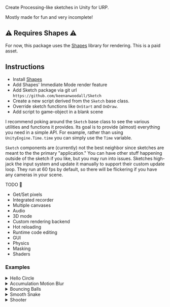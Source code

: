 Create Processing-like sketches in Unity for URP.

Mostly made for fun and very incomplete!

## ⚠️ Requires Shapes ⚠️
For now, this package uses the [Shapes](https://www.acegikmo.com/shapes/) library for rendering. This is a paid asset.

## Instructions
- Install [Shapes](https://www.acegikmo.com/shapes/)
- Add Shapes' Immediate Mode render feature
- Add Sketch package via git url `https://github.com/keenanwoodall/Sketch`
- Create a new script derived from the `Sketch` base class.
- Override sketch functions like `OnStart` and `OnDraw`.
- Add script to game-object in a blank scene

I recommend poking around the `Sketch` base class to see the various utilities and functions it provides.
Its goal is to provide (almost) everything you need in a simple API.
For example, rather than using `UnityEngine.Time.time` you can simply use the `Time` variable.

`Sketch` components are (currently) not the best neighbor since sketches are meant to the the primary "application."
You can have other stuff happening outside of the sketch if you like, but you may run into issues.
Sketches high-jack the input system and update it manually to support their custom update loop.
They run at 60 fps by default, so there will be flickering if you have any cameras in your scene.


TODO 🤞
- Get/Set pixels
- Integrated recorder
- Multiple canvases
- Audio
- 3D mode
- Custom rendering backend
- Hot reloading
- Runtime code editing
- GUI
- Physics
- Masking
- Shaders

### Examples

<details>
<summary></summart>Hello Circle</summary>

![image](https://github.com/keenanwoodall/Sketch/assets/9631530/1f62a32c-391d-4c65-ae55-26e2c90711bd)

```cs
public class SimpleExample : Sketch
{
    protected override void OnDraw()
    {
        Color(BLACK);
        Fill();
        Color(WHITE);
        Circle(Width / 2, Height / 2, 100f);
    }
}
```
</details>
<details>
<summary>Accumulation Motion Blur</summary>

![Unity_oc1xQHLEuU](https://github.com/keenanwoodall/Sketch/assets/9631530/3d6f9331-2ddc-4927-91eb-6b05c4367c3f)

```cs
public float speed = 1080;
public float speedMult = 1;
public int circleCount = 6;
float angle;
protected override void OnStart()
{
    MotionBlur(subFrames: 256, shutterProfile: SmoothShutter);   
}
protected override void OnDrawBackground()
{
    Color(BLACK);
    Fill();
}
protected override void OnDraw()
{
    angle -= speed * speedMult * DeltaTime * math.pow(MouseX / Width, 2f);
    angle %= 360f;
    AdditiveBlend();
    Rotate(angle);
    StrokeWeight(2);
    var center = Size / 2;
    for (int i = 0; i < circleCount; i++)
    {
        var offset = PointOnCircle(radius: 300, angle: i / (float)circleCount * 360f);
        var color = HSV(i / (float)circleCount, 1f, 1f);
        Color(color);
        Ring(position: center + offset, radius: 20);
        Line(center, center + offset);
    }
}
```
</details>
<details>
<summary>Bouncing Balls</summary>

![Unity_qWt2rhO9GQ](https://github.com/keenanwoodall/Sketch/assets/9631530/dc14cbc6-f35f-4b9b-ae0e-84397d2c5cd5)


```cs
public class Ball
{
    public float Radius;
    public float2 Position;
    public float2 Velocity;
    public float4 Color;
}
public float gravity = -1f;
public int ballCount = 1;
public float minRadius = 10;
public float maxRadius = 50;
public float minInitialVelocity = 1000;
public float maxInitialVelocity = 5000;
List<Ball> balls;
protected override void OnStart()
{
    FrameRate(60);
    MotionBlur(30, UniformShutter);
    balls = new();
    for (int i = 0; i < ballCount; i++)
    {
        var radius = Random.NextFloat(minRadius, maxRadius);
        var newBall = new Ball
        {
            Radius = radius,
            Position = RandomScreenPoint(padding: radius),
            Velocity = Random.NextFloat2Direction() * Random.NextFloat(minInitialVelocity, maxInitialVelocity),
            Color = RandomColorHue(saturation: 0.8f, value: 1f)
        };
        balls.Add(newBall);
    }
}
protected override void OnDrawBackground()
{
    Color(BLACK);
    Fill();
}
protected override void OnDraw()
{
    AdditiveBlend();
    Color(WHITE);
    foreach (var ball in balls)
    {
        ball.Velocity += float2(0, gravity * DeltaTime);
        ball.Position += ball.Velocity * DeltaTime;
        EdgeBounce(ball);
    }
    
    foreach (var ball in balls)
    {
        Color(ball.Color);
        Circle(ball.Position, ball.Radius);
    }
}
protected override void OnMouseHeld()
{
    var radius = Random.NextFloat(minRadius, maxRadius);
    var newBall = new Ball
    {
        Radius = radius,
        Position = MousePosition,
        Velocity = Random.NextFloat2Direction() * Random.NextFloat(minInitialVelocity, maxInitialVelocity),
        Color = RandomColorHue(saturation: 0.8f, value: 1f)
    };
    balls.Add(newBall);
}
void EdgeBounce(Ball ball)
{
    if (ball.Position.x < ball.Radius)
    {
        ball.Position.x = ball.Radius;
        ball.Velocity.x *= -1;
    }
    if (ball.Position.x > Width - ball.Radius)
    {
        ball.Position.x = Width - ball.Radius;
        ball.Velocity.x *= -1;
    }
    if (ball.Position.y < ball.Radius)
    {
        ball.Position.y = ball.Radius;
        ball.Velocity.y *= -1;
    }
    if (ball.Position.y > Height - ball.Radius)
    {
        ball.Position.y = Height - ball.Radius;
        ball.Velocity.y *= -1;
    }
}
```
</details>
<details>
<summary>Smooth Snake</summary>

![Unity_FXp8344Bb3](https://github.com/keenanwoodall/Sketch/assets/9631530/76c25209-8c71-4b2a-b36b-c64fc9d52df0)

```cs
public float radius = 25f;
public float followSpeed = 30f;
public float followPadding = 5f;
float2[] positions;
protected override void OnStart()
{
    positions = new float2[8];
    for (int i = 0; i < positions.Length; i++)
        positions[i] = (Size / 2f) + left().xy * i * (radius + followPadding);
    FrameRate(60);
    MotionBlur(256, SmoothShutter);
}
protected override void OnDrawBackground()
{
    Color(BLACK);
    Fill();
}
protected override void OnDraw()
{
    positions[0] = lerp(positions[0], MousePosition, 1f - exp(-followSpeed * DeltaTime));
    AdditiveBlend();
    Color(WHITE);
    Circle(positions[0], radius);
    for (int i = 1; i < positions.Length; i++)
    {
        var currentPosition = positions[i];
        var targetPosition  = positions[i - 1];
        var direction       = normalize(targetPosition - currentPosition);
        var newPosition     = lerp(currentPosition, targetPosition - direction * (radius * 2f + followPadding), 1f - exp(-followSpeed * DeltaTime));
        
        Circle(newPosition, radius);
        positions[i] = newPosition;
    }
}
```
</details>
<details>
<summary>Shooter</summary>

![Unity_Qo4hvAeTxD](https://github.com/keenanwoodall/Sketch/assets/9631530/bf9646a8-8937-4e95-a6b5-174caae946a7)

```cs
struct Player { public float2 position, velocity, size; }
struct Projectile { public float2 position, velocity; public float size; }
struct Target { public float2 position, velocity; public float4 color; public float radius; }
struct Shake { public float startTime; }
Player player;
List<Projectile> projectiles;
List<Target> targets;
List<Shake> shakes;
float _lastShootTime;
protected override void OnStart()
{
    player = new Player 
    {
        position = new(Width / 2, 0),
        size = float2(50, 100)
    };
    projectiles = new();
    targets = new();
    shakes = new();
    for (int i = 0; i < 10; i++)
        targets.Add(new Target { position = RandomScreenPoint(100), radius = Random.NextFloat(20, 50), color = RED });
    _lastShootTime = float.NegativeInfinity;
    Bloom();
    MotionBlur(60, SmoothShutter);
}
protected override void OnDrawBackground()
{
    LinearGradient(BLACK, float4(0.05f, 0.02f, 0.1f, 1f));
    Fill();
}
protected override void OnDraw()
{
    AdditiveBlend();
    // Player Physics
    {
        var movementSpeed = 1_000_000f;
        var jumpSpeed = 3500f;
        // Move left/right
        if (KeyHeld(Key.A) || KeyHeld(Key.LeftArrow))
            player.velocity.x = lerp(player.velocity.x, -movementSpeed, 1f - exp(-DeltaTime));
        if (KeyHeld(Key.D) || KeyHeld(Key.RightArrow))
            player.velocity.x = lerp(player.velocity.x, movementSpeed, 1f - exp(-DeltaTime));
        else
            player.velocity.x = lerp(player.velocity.x, 0f, 1f - exp(-DeltaTime * 20f));
        // Jump
        if (KeyPressed(Key.Space) || KeyPressed(Key.W) || KeyPressed(Key.UpArrow))
            player.velocity.y = max(jumpSpeed, player.velocity.y);
        
        // Gravity
        var gravityForce = float2(0f, -20000f);
        player.velocity += gravityForce * DeltaTime;
        // Apply velocity
        player.position += player.velocity * DeltaTime;
        // Window edges
        var playerCenter = player.position + float2(0, player.size.y / 2f);
        HandleScreenBoundary(ref playerCenter, ref player.velocity, player.size, 0f);
        player.position = playerCenter - float2(0, player.size.y / 2f);
    }
    // Projectile physics
    {
        for (int i = 0; i < projectiles.Count; i++)
        {
            var projectile = projectiles[i];
            projectile.position += projectile.velocity * DeltaTime;
            projectiles[i] = projectile;
            if (CheckScreenBoundary(projectile.position, projectile.size))
            {
                projectiles.RemoveAt(i);
                i--;
            }
        }
    }
    // Target physics
    {
        for (int i = 0; i < targets.Count; i++)
        {
            var target = targets[i];
            for (int j = 0; j < projectiles.Count; j++)
            {
                var projectile = projectiles[j];
                var offset = projectile.position - target.position;
                var distance = length(offset);
                // Projectile hit target!
                if (distance < target.radius + projectile.size)
                {
                    // Knockback force
                    target.velocity += projectile.velocity / (target.radius * target.radius * PI) * 500f;
                    // Flash white
                    target.color = WHITE * 2f;
                    target.color.w = 1f;
                    // Delete projectile
                    projectiles.RemoveAt(j);
                    j--;
                }
            }
            // Targets bounce of screen edges
            HandleScreenBoundary(ref target.position, ref target.velocity, float2(target.radius), bounciness: 1f);
            target.velocity = lerp(target.velocity, 0, 1f - exp(-DeltaTime * 5f));
            target.position += target.velocity * DeltaTime;
            targets[i] = target;
        }
    }
    // Camera shake
    {
        for (int i = 0; i < shakes.Count; i++)
        {
            var startTime = shakes[i].startTime;
            var elapsedTime = Time - startTime;
            // Amplitude dies out over 0.2 seconds
            var amplitude = smoothstep(0.2f, 0f, elapsedTime) * 2f;
            // Remove shake if amplitude is small enough
            if (amplitude <= 0.01f)
            {
                shakes.RemoveAt(i);
                i--;
                continue;
            }
            // Shake the canvas
            ScreenShake(seed: i * 10, time: elapsedTime, amplitude: amplitude, frequency: 5f);
        }
    }
    // Draw player
    Rectangle(player.position + float2(0, player.size.y / 2f), player.size);
    // Draw projectiles
    Color(float3(1f, 0.5f, 0.1f) * 10f); // Multiply color by 10 for it to glow
    for (int i = 0; i < projectiles.Count; i++)
        Circle(projectiles[i].position, projectiles[i].size);
    // Draw targets
    for (int i = 0; i < targets.Count; i++)
    {
        var target = targets[i];
        Color(target.color);
        Circle(target.position, target.radius);
        target.color = lerp(target.color, RED, DeltaTime * 5f);
        targets[i] = target;
    }
}
// Machine Gun
protected override void OnMouseHeld()
{
    if (!MouseButtonHeld(MouseButton.Left))
        return;
    var shootDelay = 0.1f;
    var shootKick = 100f;
    if (Time - _lastShootTime < shootDelay)
        return;
    _lastShootTime = Time;
    var bulletSpeed = 10000f;
    var bulletAngle = Random.NextFloat(-2f, 5f);
    Shoot(bulletSpeed, bulletAngle, Random.NextFloat(2, 4), out var _, out var direction);
    player.velocity -= normalize(direction) * shootKick;
}
// Shotgun
protected override void OnMousePress()
{
    if (!MouseButtonPressed(MouseButton.Right))
        return;
    int burstCount = 8;
    var shootKick = 100f;
    for (int i = 0; i < burstCount; i++)
    {
        var bulletAngle = Random.NextFloat(-10f, 10f);
        var bulletSpeed = Random.NextFloat(10_000f, 15_000);
        Shoot(bulletSpeed, bulletAngle, Random.NextFloat(3, 6), out var _, out var direction);
        player.velocity -= normalize(direction) * shootKick;
    }
}
private void Shoot(float speed, float angle, float size, out float2 position, out float2 direction)
{
    var playerCenter = player.position + float2(0f, player.size.y * 0.5f);
    var aimSign = sign(MouseX - playerCenter);
    var projectilePosition = playerCenter + aimSign * player.size.x * 0.5f;
    var projectileDirection = normalize(MousePosition - projectilePosition);
    // Rotate direction based on relative angle
    var angleRadians = radians(angle);
    var cAngle = cos(angleRadians);
    var sAngle = sin(angleRadians);
    projectileDirection = float2(projectileDirection.x * cAngle - projectileDirection.y * sAngle, projectileDirection.x * sAngle + pro
    var projectileVelocity = projectileDirection * speed;
    // Add new projectile
    projectiles.Add(new Projectile { position = projectilePosition, velocity = projectileVelocity, size = size });
    // Add new camera shale
    shakes.Add(new Shake { startTime = Time });
    position = projectilePosition;
    direction = projectileDirection;
}
private bool HandleScreenBoundary(ref float2 position, ref float2 velocity, float2 size, float bounciness)
{
    var hit = false;
    var halfSize = size / 2f;
    // Bottom
    if (position.y - halfSize.y < 0)
    {
        position.y = halfSize.y;
        velocity.y *= -bounciness;
        hit = true;
    }
    // Top
    if (position.y + halfSize.y > Height)
    {
        position.y = Height - halfSize.y;
        velocity.y *= -bounciness;
        hit = true;
    }
    // Left
    if (position.x - halfSize.x < 0f)
    {
        position.x = halfSize.x;
        velocity.x *= -bounciness;
        hit = true;
    }
    // Right
    if (position.x > Width - halfSize.x)
    {
        position.x = Width - halfSize.x;
        velocity.x *= -bounciness;
        hit = true;
    }
    return hit;
}
private bool CheckScreenBoundary(float2 position, float2 size)
{
    var halfSize = size / 2f;
    // Bottom
    if (position.y - halfSize.y < 0)
        return true;
    // Top
    if (position.y + halfSize.y > Height)
        return true;
    // Left
    if (position.x - halfSize.x < 0f)
        return true;
    // Right
    if (position.x > Width - halfSize.x)
        return true;
    return false;
}
```
</details>

